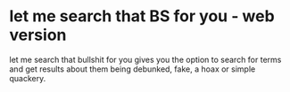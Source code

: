 let me search that BS for you - web version
===========================================

let me search that bullshit for you gives you the option to search for terms and get results about them being debunked, fake, a hoax or simple quackery.
